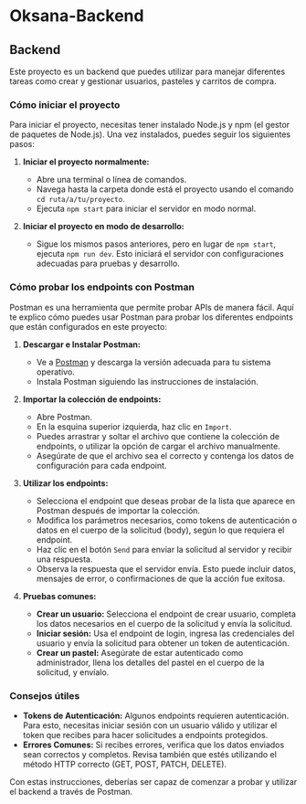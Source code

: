 # Oksana-Backend

## Backend

Este proyecto es un backend que puedes utilizar para manejar diferentes tareas como crear y gestionar usuarios, pasteles y carritos de compra.

### Cómo iniciar el proyecto

Para iniciar el proyecto, necesitas tener instalado Node.js y npm (el gestor de paquetes de Node.js). Una vez instalados, puedes seguir los siguientes pasos:

1. **Iniciar el proyecto normalmente:**

   - Abre una terminal o línea de comandos.
   - Navega hasta la carpeta donde está el proyecto usando el comando `cd ruta/a/tu/proyecto`.
   - Ejecuta `npm start` para iniciar el servidor en modo normal.

2. **Iniciar el proyecto en modo de desarrollo:**
   - Sigue los mismos pasos anteriores, pero en lugar de `npm start`, ejecuta `npm run dev`. Esto iniciará el servidor con configuraciones adecuadas para pruebas y desarrollo.

### Cómo probar los endpoints con Postman

Postman es una herramienta que permite probar APIs de manera fácil. Aquí te explico cómo puedes usar Postman para probar los diferentes endpoints que están configurados en este proyecto:

1. **Descargar e Instalar Postman:**

   - Ve a [Postman](https://www.postman.com/downloads/) y descarga la versión adecuada para tu sistema operativo.
   - Instala Postman siguiendo las instrucciones de instalación.

2. **Importar la colección de endpoints:**

   - Abre Postman.
   - En la esquina superior izquierda, haz clic en `Import`.
   - Puedes arrastrar y soltar el archivo que contiene la colección de endpoints, o utilizar la opción de cargar el archivo manualmente.
   - Asegúrate de que el archivo sea el correcto y contenga los datos de configuración para cada endpoint.

3. **Utilizar los endpoints:**

   - Selecciona el endpoint que deseas probar de la lista que aparece en Postman después de importar la colección.
   - Modifica los parámetros necesarios, como tokens de autenticación o datos en el cuerpo de la solicitud (body), según lo que requiera el endpoint.
   - Haz clic en el botón `Send` para enviar la solicitud al servidor y recibir una respuesta.
   - Observa la respuesta que el servidor envía. Esto puede incluir datos, mensajes de error, o confirmaciones de que la acción fue exitosa.

4. **Pruebas comunes:**
   - **Crear un usuario:** Selecciona el endpoint de crear usuario, completa los datos necesarios en el cuerpo de la solicitud y envía la solicitud.
   - **Iniciar sesión:** Usa el endpoint de login, ingresa las credenciales del usuario y envía la solicitud para obtener un token de autenticación.
   - **Crear un pastel:** Asegúrate de estar autenticado como administrador, llena los detalles del pastel en el cuerpo de la solicitud, y envíalo.

### Consejos útiles

- **Tokens de Autenticación:** Algunos endpoints requieren autenticación. Para esto, necesitas iniciar sesión con un usuario válido y utilizar el token que recibes para hacer solicitudes a endpoints protegidos.
- **Errores Comunes:** Si recibes errores, verifica que los datos enviados sean correctos y completos. Revisa también que estés utilizando el método HTTP correcto (GET, POST, PATCH, DELETE).

Con estas instrucciones, deberías ser capaz de comenzar a probar y utilizar el backend a través de Postman.

